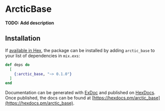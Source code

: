 # ArcticBase

**TODO: Add description**

## Installation

If [available in Hex](https://hex.pm/docs/publish), the package can be installed
by adding `arctic_base` to your list of dependencies in `mix.exs`:

```elixir
def deps do
  [
    {:arctic_base, "~> 0.1.0"}
  ]
end
```

Documentation can be generated with [ExDoc](https://github.com/elixir-lang/ex_doc)
and published on [HexDocs](https://hexdocs.pm). Once published, the docs can
be found at [https://hexdocs.pm/arctic_base](https://hexdocs.pm/arctic_base).

